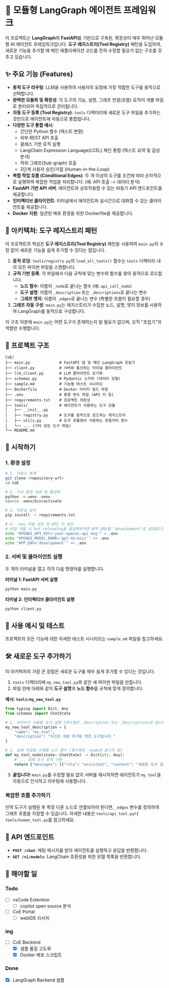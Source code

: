 # 🤖 모듈형 LangGraph 에이전트 프레임워크

이 프로젝트는 **LangGraph**와 **FastAPI**를 기반으로 구축된, 확장성이 매우 뛰어난 모듈형 AI 에이전트 프레임워크입니다. **도구 레지스트리(Tool Registry)** 패턴을 도입하여, 새로운 기능을 추가할 때 메인 애플리케이션 코드를 전혀 수정할 필요가 없는 구조를 갖추고 있습니다.

## ✨ 주요 기능 (Features)

- **동적 도구 라우팅**: LLM을 사용하여 사용자의 요청에 가장 적합한 도구를 동적으로 선택합니다.
- **완벽한 모듈화 및 확장성**: 각 도구의 기능, 설명, 그래프 연결(흐름) 로직이 개별 파일로 분리되어 독립적으로 관리됩니다.
- **자동 도구 등록 (Tool Registry)**: `tools` 디렉터리에 새로운 도구 파일을 추가하는 것만으로 에이전트에 자동으로 통합됩니다.
- **다양한 도구 통합 예시**:
    - 간단한 Python 함수 (텍스트 변환)
    - 외부 REST API 호출
    - 클래스 기반 로직 실행
    - LangChain Expression Language(LCEL) 체인 통합 (텍스트 요약 및 감성 분석)
    - 하위 그래프(Sub-graph) 호출
    - 2단계 사용자 승인/거절 (Human-in-the-Loop)
- **복합 작업 흐름 (Conditional Edges)**: 두 개 이상의 도구를 조건에 따라 순차적으로 실행하여 복잡한 작업을 처리합니다. (예: API 호출 -> 데이터 분석)
- **FastAPI 기반 API 서버**: 에이전트와 상호작용할 수 있는 비동기 API 엔드포인트를 제공합니다.
- **인터랙티브 클라이언트**: 터미널에서 에이전트와 실시간으로 대화할 수 있는 클라이언트를 제공합니다.
- **Docker 지원**: 일관된 배포 환경을 위한 Dockerfile을 제공합니다.

## 🔧 아키텍처: 도구 레지스트리 패턴

이 프로젝트의 핵심은 **도구 레지스트리(Tool Registry)** 패턴을 사용하여 `main.py`의 수정 없이 새로운 기능을 쉽게 추가할 수 있다는 점입니다.

1.  **동적 로딩**: `tools/registry.py`의 `load_all_tools()` 함수는 `tools` 디렉터리 내의 모든 파이썬 파일을 스캔합니다.
2.  **규칙 기반 등록**: 각 파일에서 다음 규칙에 맞는 변수와 함수를 찾아 동적으로 로드합니다.
    - **노드 함수**: 이름이 `_node`로 끝나는 함수 (예: `api_call_node`)
    - **도구 설명**: 이름이 `_description` 또는 `_descriptions`로 끝나는 변수
    - **그래프 엣지**: 이름이 `_edges`로 끝나는 변수 (특별한 흐름이 필요할 경우)
3.  **그래프 자동 구성**: `main.py`는 레지스트리가 수집한 노드, 설명, 엣지 정보를 사용하여 LangGraph를 동적으로 구성합니다.

이 구조 덕분에 `main.py`는 어떤 도구가 존재하는지 알 필요가 없으며, 오직 "조립기"의 역할만 수행합니다.

## 📂 프로젝트 구조

```
CoE/
├── main.py             # FastAPI 앱 및 메인 LangGraph 조립기
├── client.py           # 서버와 통신하는 터미널 클라이언트
├── llm_client.py       # LLM 클라이언트 초기화
├── schemas.py          # Pydantic 스키마 (데이터 모델)
├── sample.md           # 기능별 테스트 시나리오
├── Dockerfile          # Docker 이미지 빌드 파일
├── .env                # 환경 변수 파일 (API 키 등)
├── requirements.txt    # 프로젝트 의존성
├── tools/              # 에이전트가 사용하는 도구 모듈
│   ├── __init__.py
│   ├── registry.py     # 도구를 동적으로 로드하는 레지스트리
│   ├── utils.py        # 도구 모듈에서 사용하는 유틸리티 함수
│   └── ... (기타 모든 도구 파일)
└── README.md
```

## 🚀 시작하기

### 1. 환경 설정

```bash
# 1. 저장소 복제
git clone <repository-url>
cd CoE

# 2. 가상 환경 생성 및 활성화
python -m venv .venv
source .venv/bin/activate

# 3. 의존성 설치
pip install -r requirements.txt

# 4. .env 파일 생성 및 API 키 설정
# 로컬 개발 시 hot-reloading을 활성화하려면 APP_ENV를 "development"로 설정합니다.
echo "OPENAI_API_KEY='your-openai-api-key'" > .env
echo "OPENAI_MODEL_NAME='gpt-4o-mini'" >> .env
echo "APP_ENV='development'" >> .env
```

### 2. 서버 및 클라이언트 실행

두 개의 터미널을 열고 각각 다음 명령어를 실행합니다.

**터미널 1: FastAPI 서버 실행**
```bash
python main.py
```

**터미널 2: 인터랙티브 클라이언트 실행**
```bash
python client.py
```

## 💬 사용 예시 및 테스트

프로젝트의 모든 기능에 대한 자세한 테스트 시나리오는 `sample.md` 파일을 참고하세요.

## 🛠️ 새로운 도구 추가하기

이 아키텍처의 가장 큰 장점은 새로운 도구를 매우 쉽게 추가할 수 있다는 것입니다.

1.  `tools` 디렉터리에 `my_new_tool.py`와 같은 새 파이썬 파일을 만듭니다.
2.  파일 안에 아래와 같이 **도구 설명**과 **노드 함수**를 규칙에 맞게 정의합니다.

**예시: `tools/my_new_tool.py`**
```python
from typing import Dict, Any
from schemas import ChatState

# 1. 라우터가 사용할 도구 설명 (변수명은 _description 또는 _descriptions로 끝나야 함)
my_new_tool_description = {
    "name": "my_tool",
    "description": "이것은 새로 추가된 멋진 도구입니다."
}

# 2. 실제 작업을 수행할 노드 함수 (함수명은 _node로 끝나야 함)
def my_tool_node(state: ChatState) -> Dict[str, Any]:
    # ... 실제 도구 로직 구현 ...
    return {"messages": [{"role": "assistant", "content": "새로운 도구 실행 완료!"}]}
```

3.  **끝입니다!** `main.py`를 수정할 필요 없이 서버를 재시작하면 에이전트가 `my_tool`을 자동으로 인식하고 라우팅에 사용합니다.

### 복잡한 흐름 추가하기

만약 도구가 실행된 후 특정 다른 노드로 연결되어야 한다면, `_edges` 변수를 정의하여 그래프 흐름을 지정할 수 있습니다. 자세한 내용은 `tools/api_tool.py`나 `tools/human_tool.py`를 참고하세요.

## 📝 API 엔드포인트

- **`POST /chat`**: 채팅 메시지를 받아 에이전트를 실행하고 응답을 반환합니다.
- **`GET /v1/models`**: LangChain 호환성을 위한 모델 목록을 반환합니다.



## 💎 해야할 일

### Todo

- [ ] vsCode Extention
  - [ ] copilot open source 분석
- [ ] CoE Portal
  - [ ] webIDE 리서치

### ing
- [ ] CoE Backend
  - [X] 샘플 품질 고도화
  - [X] Docker 배포 스크립트

### Done

- [X] LangGraph Backend 샘플